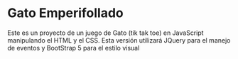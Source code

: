 # Gato Emperifollado

Este es un proyecto de un juego de Gato (tik tak toe) en JavaScript manipulando el HTML y el CSS.
Esta versión utilizará JQuery para el manejo de eventos
y BootStrap 5 para el estilo visual

